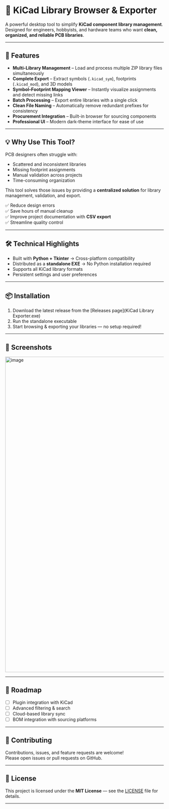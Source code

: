 # 🚀 KiCad Library Browser & Exporter

A powerful desktop tool to simplify **KiCad component library management**.  
Designed for engineers, hobbyists, and hardware teams who want **clean, organized, and reliable PCB libraries**.

---

## 🔧 Features

- **Multi-Library Management** – Load and process multiple ZIP library files simultaneously  
- **Complete Export** – Extract symbols (`.kicad_sym`), footprints (`.kicad_mod`), and 3D models  
- **Symbol–Footprint Mapping Viewer** – Instantly visualize assignments and detect missing links  
- **Batch Processing** – Export entire libraries with a single click  
- **Clean File Naming** – Automatically remove redundant prefixes for consistency  
- **Procurement Integration** – Built-in browser for sourcing components  
- **Professional UI** – Modern dark-theme interface for ease of use

---

## 💡 Why Use This Tool?

PCB designers often struggle with:  
- Scattered and inconsistent libraries  
- Missing footprint assignments  
- Manual validation across projects  
- Time-consuming organization

This tool solves those issues by providing a **centralized solution** for library management, validation, and export.

✅ Reduce design errors  
✅ Save hours of manual cleanup  
✅ Improve project documentation with **CSV export**  
✅ Streamline quality control

---

## 🛠 Technical Highlights

- Built with **Python + Tkinter** → Cross-platform compatibility  
- Distributed as a **standalone EXE** → No Python installation required  
- Supports all KiCad library formats  
- Persistent settings and user preferences

---

## 📦 Installation

1. Download the latest release from the [Releases page](KiCad Library Exporter.exe)  
2. Run the standalone executable  
3. Start browsing & exporting your libraries — no setup required!

---

## 📸 Screenshots

<img width="1352" height="999" alt="image" src="https://github.com/user-attachments/assets/0651f82b-62be-49cb-ad5c-078d09462c38" />



---

## 📑 Roadmap

- [ ] Plugin integration with KiCad  
- [ ] Advanced filtering & search  
- [ ] Cloud-based library sync  
- [ ] BOM integration with sourcing platforms

---

## 🤝 Contributing

Contributions, issues, and feature requests are welcome!  
Please open issues or pull requests on GitHub.

---

## 📜 License

This project is licensed under the **MIT License** — see the [LICENSE](LICENSE) file for details.

---


